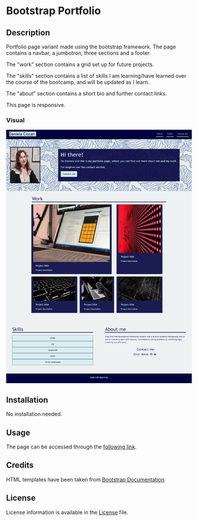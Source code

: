 # Bootstrap Portfolio

## Description

Portfolio page variant made using the bootstrap framework. The page contains a navbar, a jumbotron, three sections and a footer.

The "work" section contains a grid set up for future projects. 

The "skills" section contains a list of skills I am learning/have learned over the course of the bootcamp, and will be updated as I learn. 

The "about" section contains a short bio and further contact links. 

This page is responsive. 

### Visual 

![Portfolio](images/screencapture-Bootstrap-Portfolio.png)

## Installation
No installation needed. 

## Usage
The page can be accessed through the [following link](https://dsciocan.github.io/Bootstrap-Portfolio).

## Credits
HTML templates have been taken from [Bootstrap Documentation](https://getbootstrap.com/docs/4.0/getting-started/introduction/).

## License
License information is available in the [License](LICENSE) file.

